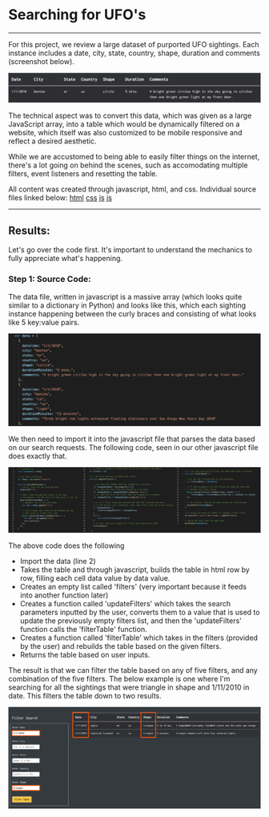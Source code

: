 # Searching for UFO's
---
For this project, we review a large dataset of purported UFO sightings. Each instance includes a date, city, state, country, shape, duration and comments (screenshot below). 

<img src="https://github.com/carlosjennings1991/UFOs/blob/main/row_sample.png">

The technical aspect was to convert this data, which was given as a large JavaScript array, into a table which would be dynamically filtered on a website, which itself was also customized to be mobile responsive and reflect a desired aesthetic. 

While we are accustomed to being able to easily filter things on the internet, there's a lot going on behind the scenes, such as accomodating multiple filters, event listeners and resetting the table. 

All content was created through javascript, html, and css. Individual source files linked below: 
[html](https://github.com/carlosjennings1991/UFOs/blob/main/index.html)
[css](https://github.com/carlosjennings1991/UFOs/blob/main/static/css/style_from_bootstrap.css)
[js](https://github.com/carlosjennings1991/UFOs/blob/main/static/js/app.js)
[js](https://github.com/carlosjennings1991/UFOs/blob/main/static/js/data.js)

---

## Results: 

Let's go over the code first. It's important to understand the mechanics to fully appreciate what's happening. 

### Step 1: Source Code: 

The data file, written in javascript is a massive array (which looks quite similar to a dictionary in Python) and looks like this, which each sighting instance happening between the curly braces and consisting of what looks like 5 key:value pairs. 

<img src="https://github.com/carlosjennings1991/UFOs/blob/main/data_source_code.png">

We then need to import it into the javascript file that parses the data based on our search requests. The following code, seen in our other javascript file does exactly that. 

<img src="https://github.com/carlosjennings1991/UFOs/blob/main/code.png">

The above code does the following

* Import the data (line 2)
* Takes the table and through javascript, builds the table in html row by row, filling each cell data value by data value. 
* Creates an empty list called 'filters' (very important because it feeds into another function later)
* Creates a function called 'updateFilters' which takes the search parameters inputted by the user, converts them to a value that is used to update the previously empty filters list, and then the 'updateFilters' function calls the 'filterTable' function.
* Creates a function called 'filterTable' which takes in the filters (provided by the user) and rebuilds the table based on the given filters. 
* Returns the table based on user inputs.  

The result is that we can filter the table based on any of five filters, and any combination of the five filters. The below example is one where I'm searching for all the sightings that were triangle in shape and 1/11/2010 in date. This filters the table down to two results. 

<img src="https://github.com/carlosjennings1991/UFOs/blob/main/filtered_results.png">
